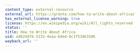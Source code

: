 ```yaml
---
content_type: external-resource
external_url: https://granta.com/how-to-write-about-africa/
has_external_license_warning: true
license: https://en.wikipedia.org/wiki/All_rights_reserved
status: ''
title: How to Write About Africa
uid: ed62d4f6-5132-4eaa-bded-8c1f534b3106
wayback_url: ''
---
```

